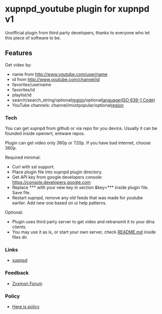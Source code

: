 # xupnpd_youtube plugin for xupnpd v1
  Unofficial plugin from third party developers, thanks to everyone who let this piece of software to be.
  

## Features

  Get video by:
  - name from http://www.youtube.com/user/name 
  - id from http://www.youtube.com/channel/id
  - favorites/username 
  - favorites/id
  - playlist/id
  - search/search_string/optional[region](https://www.iso.org/iso-3166-country-codes.html)/optional[language(ISO 639-1 Code)](http://www.loc.gov/standards/iso639-2/php/code_list.php)
  - YouTube channels: channel/mostpopular/optional[region](https://www.iso.org/iso-3166-country-codes.html)

  
### Tech

  You can get xupnpd from github or via repo for you device. Usually it can be founded inside openwrt, entware repos.
  
  Plugin can get video only 360p or 720p. If you have bad internet, choose 360p.

  Required minimal: 
   - Curl with ssl support.
   - Place plugin file into xupnpd plugin directory.
   - Get API key from google developers console: https://console.developers.google.com
   - Replace *** with your new key in section &key=*** inside plugin file. Save file.
   - Restart xupnpd, remove any old feeds that was made for youtube earlier. Add new one based on ui help patterns.

  Optional:
   - Plugin uses third party server to get video and retransmit it to your dlna clients.
   - You may use it as is, or start your own server, check [README.md](https://github.com/mesb1/xupnpd_youtube/blob/master/files/README.md) inside files dir.

### Links

  - [xupnpd](https://github.com/clark15b/xupnpd)
  

### Feedback

  - [Zyxmon Forum](http://forums.zyxmon.org/viewtopic.php?f=5&t=31)
  
  
### Policy

  - [Here is policy](https://github.com/mesb1/xupnpd_youtube/blob/master/POLICY.md)
 

